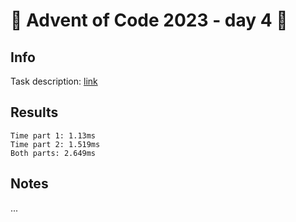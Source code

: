 # 🎄 Advent of Code 2023 - day 4 🎄

## Info

Task description: [link](https://adventofcode.com/2023/day/4)

## Results

```
Time part 1: 1.13ms
Time part 2: 1.519ms
Both parts: 2.649ms
```

## Notes

...